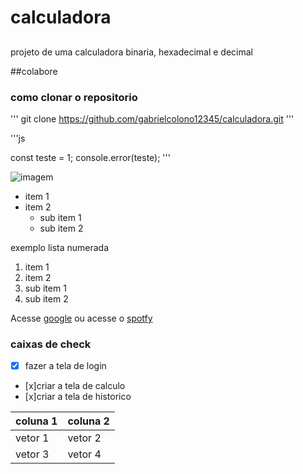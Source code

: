 
# calculadora

## 
projeto de uma calculadora binaria, hexadecimal e decimal

##colabore

### como clonar o repositorio 

'''
git clone https://github.com/gabrielcolono12345/calculadora.git
'''

'''js

const teste = 1;
console.error(teste);
'''

![imagem](https://kinsta.com/wp-content/uploads/2018/04/what-is-github-1-1-1024x512.png)


- item 1
- item 2
   - sub item 1
   - sub item 2

exemplo lista numerada

1. item 1 
2. item 2
 1. sub item 1
 2. sub item 2

 Acesse  [google](http://google.com)
 ou acesse o [spotfy](http://spotfy.com)

 ### caixas de check

 - [x] fazer a tela de login
 - [x]criar a tela de calculo
 - [x]criar a tela de historico

 | coluna 1 | coluna 2 |
 | -------- | -------- |
 | vetor 1  | vetor 2  |
 | vetor 3  | vetor 4  |

